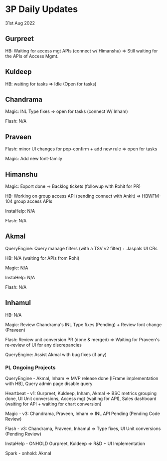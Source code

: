 # 3P Daily Updates
31st Aug 2022

## Gurpreet
HB: Waiting for access mgt APIs (connect w/ Himanshu) => Still waiting for the APIs of Access Mgmt.

## Kuldeep
HB: waiting for tasks => Idle (Open for tasks)

## Chandrama
Magic: INL Type fixes => open for tasks (connect W/ Inham)

Flash: N/A

## Praveen
Flash: minor UI changes for pop-confirm + add new rule => open for tasks

Magic: Add new font-family

## Himanshu
Magic: Export done => Backlog tickets (followup with Rohit for PR)

HB: Working on group access API (pending connect with Ankit) => HBWFM-104 group access APIs

InstaHelp: N/A

Flash: N/A

## Akmal
QueryEngine: Query manage filters (with a TSV v2 filter) + Jaspals UI CRs

HB: N/A (waiting for APIs from Rohi)

Magic: N/A

InstaHelp: N/A

Flash: N/A

## Inhamul
HB: N/A

Magic: Review Chandrama's INL Type fixes (Pending) + Review font change (Praveen)

Flash: Review unit conversion PR (done & merged) => Waiting for Praveen's re-review of UI for any discrepancies

QueryEngine: Assist Akmal with bug fixes (if any)

### PL Ongoing Projects
QueryEngine - Akmal, Inham => MVP release done [IFrame implementation with HB], Query admin page disable query

Heartbeat - v1: Gurpreet, Kuldeep, Inham, Akmal => BSC metrics grouping done, UI Unit conversions, Access mgt (waiting for API), Sales dashboard (waiting for API + waiting for chart conversion)

Magic - v3: Chandrama, Praveen, Inham => INL API Pending (Pending Code Review)

Flash - v3: Chandrama, Praveen, Inhamul => Type fixes, UI Unit conversions (Pending Review)

InstaHelp - ONHOLD Gurpreet, Kuldeep => R&D + UI Implementation

Spark - onhold: Akmal
